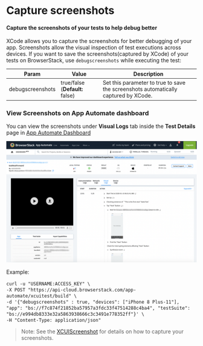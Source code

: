 # Capture screenshots
#### Capture the screenshots of your tests to help debug better

XCode allows you to capture the screenshots for better debugging of your app. Screenshots allow the visual inspection of test executions across devices.
If you want to save the screenshots(captured by XCode) of your tests on BrowserStack, use `debugscreenshots` while executing the test:

| Param               	| Value                           | Description                           |
|---------------------- |-------------------------------- | ------------------------------------- |
| debugscreenshots    	| true/false (**Default:** false)     | Set this parameter to true to save the screenshots automatically captured by XCode.  	|

### View Screenshots on App Automate dashboard 
You can view the screenshots under **Visual Logs** tab inside the **Test Details** page in [App Automate Dashboard](https://app-automate.browserstack.com/dashboard)


![screenshots](https://github.com/akanksha260991/Documentation-Jekyll/blob/master/Screenshot%202020-03-09%20at%201.09.39%20PM.png)

Example:
```
curl -u "USERNAME:ACCESS_KEY" \
-X POST "https://api-cloud.browserstack.com/app-automate/xcuitest/build" \
-d '{"debugscreenshots" : true, "devices": ["iPhone 8 Plus-11"], "app": "bs://f7c874f21852ba57957a3fdc33f47514288c4ba4", "testSuite": "bs://e994db8333e32a5863938666c3c3491e778352ff"}' \
-H "Content-Type: application/json" 
```

>Note: See the [XCUIScreenshot](https://developer.apple.com/documentation/xctest/xcuiscreenshot) for details on how to capture your screenshots.
